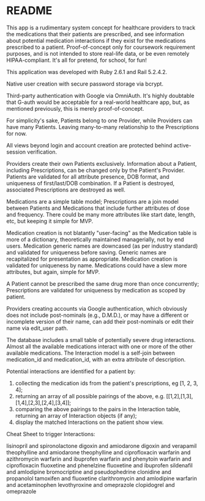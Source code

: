 # README

This app is a rudimentary system concept for healthcare providers to track the medications that their patients are prescribed, and see information about potential medication interactions if they exist for the medications prescribed to a patient. Proof-of-concept only for coursework requirement purposes, and is not intended to store real-life data, or be even remotely HIPAA-compliant. It's all for pretend, for school, for fun!

This application was developed with Ruby 2.6.1 and Rail 5.2.4.2.

Native user creation with secure password storage via bcrypt.

Third-party authentication with Google via OmniAuth. It's highly doubtable that G-auth would be acceptable for a real-world healthcare app, but, as mentioned previously, this is merely proof-of-concept. 

For simplicity's sake, Patients belong to one Provider, while Providers can have many Patients. Leaving many-to-many relationship to the Prescriptions for now.

All views beyond login and account creation are protected behind active-session verification.

Providers create their own Patients exclusively. Information about a Patient, including Prescriptions, can be changed only by the Patient's Provider. Patients are validated for all attribute presence, DOB format, and uniqueness of first/last/DOB combination. If a Patient is destroyed, associated Prescriptions are destroyed as well.

Medications are a simple table model; Prescriptions are a join model between Patients and Medications that include further attributes of dose and frequency. There could be many more attributes like start date, length, etc, but keeping it simple for MVP.

Medication creation is not blatantly "user-facing" as the Medication table is more of a dictionary, theoretically maintained managerially, not by end users. Medication generic names are downcased (as per industry standard) and validated for uniqueness before saving. Generic names are recapitalized for presentation as appropriate. Medication creation is validated for uniqueness by name. Medications could have a slew more attributes, but again, simple for MVP.

A Patient cannot be prescribed the same drug more than once concurrently; Prescriptions are validated for uniqueness by medication as scoped by patient.

Providers creating accounts via Google authentication, which obviously does not include post-nominals (e.g., D.M.D.), or may have a different or incomplete version of their name, can add their post-nominals or edit their name via edit_user path.

The database includes a small table of potentially severe drug interactions. Almost all the available medications interact with one or more of the other available medications. The Interaction model is a self-join between medication_id and medication_id, with an extra attribute of description. 

Potential interactions are identified for a patient by:
1. collecting the medication ids from the patient's prescriptions, eg [1, 2, 3, 4];
2. returning an array of all possible pairings of the above, e.g. [[1,2],[1,3],[1,4],[2,3],[2,4],[3,4]];
3. comparing the above pairings to the pairs in the Interaction table, returning an array of Interaction objects (if any);
4. display the matched Interactions on the patient show view.

Cheat Sheet to trigger Interactions:

lisinopril and spironolactone
digoxin and amiodarone
digoxin and verapamil
theophylline and amiodarone
theophylline and ciprofloxacin
warfarin and azithromycin
warfarin and ibuprofen
warfarin and phenytoin
warfarin and ciprofloxacin
fluoxetine and phenelzine
fluoxetine and ibuprofen
sildenafil and amlodipine
bromocriptine and pseudophedrine
clonidine and propanolol
tamoxifen and fluoxetine
clarithromycin and amlodipine
warfarin and acetaminophen
levothyroxine and omeprazole
clopidogrel and omeprazole

